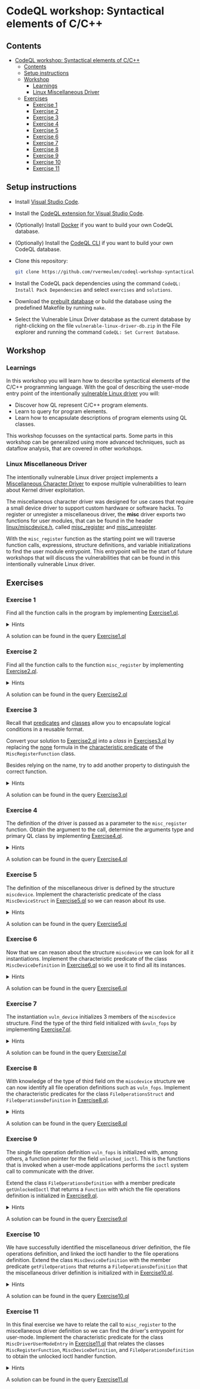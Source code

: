 # CodeQL workshop: Syntactical elements of C/C++

## Contents

- [CodeQL workshop: Syntactical elements of C/C++](#codeql-workshop-syntactical-elements-of-cc)
  - [Contents](#contents)
  - [Setup instructions](#setup-instructions)
  - [Workshop](#workshop)
    - [Learnings](#learnings)
    - [Linux Miscellaneous Driver](#linux-miscellaneous-driver)
  - [Exercises](#exercises)
    - [Exercise 1](#exercise-1)
    - [Exercise 2](#exercise-2)
    - [Exercise 3](#exercise-3)
    - [Exercise 4](#exercise-4)
    - [Exercise 5](#exercise-5)
    - [Exercise 6](#exercise-6)
    - [Exercise 7](#exercise-7)
    - [Exercise 8](#exercise-8)
    - [Exercise 9](#exercise-9)
    - [Exercise 10](#exercise-10)
    - [Exercise 11](#exercise-11)

## Setup instructions

- Install [Visual Studio Code](https://code.visualstudio.com/).
- Install the [CodeQL extension for Visual Studio Code](https://codeql.github.com/docs/codeql-for-visual-studio-code/setting-up-codeql-in-visual-studio-code/).
- (Optionally) Install [Docker](https://www.docker.com/) if you want to build your own CodeQL database.
- (Optionally) Install the [CodeQL CLI](https://github.com/github/codeql-cli-binaries/releases) if you want to build your own CodeQL database.
- Clone this repository:
  
  ```bash
  git clone https://github.com/rvermeulen/codeql-workshop-syntactical-elements-of-cpp
  ```

- Install the CodeQL pack dependencies using the command `CodeQL: Install Pack Dependencies` and select `exercises` and `solutions`.
- Download the [prebuilt database](https://drive.google.com/file/d/1upETVaHIwE9YnJHQcxW9bNJSWCClDmBg/view?usp=sharing) or build the database using the predefined Makefile by running `make`.
- Select the Vulnerable Linux Driver database as the current database by right-clicking on the file `vulnerable-linux-driver-db.zip` in the File explorer and running the command `CodeQL: Set Current Database`.

## Workshop

### Learnings

In this workshop you will learn how to describe syntactical elements of the C/C++ programming language.
With the goal of describing the user-mode entry point of the intentionally [vulnerable Linux driver](https://github.com/invictus-0x90/vulnerable_linux_driver) you will:

- Discover how QL represent C/C++ program elements.
- Learn to query for program elements.
- Learn how to encapsulate descriptions of program elements using QL classes.

This workshop focusses on the syntactical parts. Some parts in this workshop can be generalized using more advanced techniques, such as dataflow analysis, that are covered in other workshops.

### Linux Miscellaneous Driver

The intentionally vulnerable Linux driver project implements a [Miscellaneous Character Driver](https://www.linuxjournal.com/article/2920) to expose multiple vulnerabilities to learn about Kernel driver exploitation.

The miscellaneous character driver was designed for use cases that require a small device driver to support custom hardware or software hacks.
To register or unregister a miscellaneous driver, the **misc** driver exports two functions for user modules, that can be found in the header [linux/miscdevice.h](https://github.com/torvalds/linux/blob/master/include/linux/miscdevice.h), called [misc_register](https://github.com/torvalds/linux/blob/8ca09d5fa3549d142c2080a72a4c70ce389163cd/include/linux/miscdevice.h#L91) and [misc_unregister](https://github.com/torvalds/linux/blob/8ca09d5fa3549d142c2080a72a4c70ce389163cd/include/linux/miscdevice.h#L92).

With the `misc_register` function as the starting point we will traverse function calls, expressions, structure definitions, and variable initializations to find the user module entrypoint. This entrypoint will be the start of future workshops that will discuss the vulnerabilities that can be found in this intentionally vulnerable Linux driver.

## Exercises

### Exercise 1

Find all the function calls in the program by implementing [Exercise1.ql](exercises/Exercise1.ql).

<details>
<summary>Hints</summary>

- The class `FunctionCall` can be used to reason about all the function calls in the program.

</details>

A solution can be found in the query [Exercise1.ql](solutions/Exercise1.ql)

### Exercise 2

Find all the function calls to the function `misc_register` by implementing [Exercise2.ql](exercises/Exercise2.ql).

<details>
<summary>Hints</summary>

- The class `FunctionCall` provides the member predicate `getTarget` to reason about the called function.
- The class `Function` provides the member predicate `getName` to get the name of the function.

</details>

A solution can be found in the query [Exercise2.ql](solutions/Exercise2.ql)

### Exercise 3

Recall that [predicates](https://codeql.github.com/docs/ql-language-reference/predicates/) and [classes](https://codeql.github.com/docs/ql-language-reference/types/#classes) allow you to encapsulate logical conditions in a reusable format.

Convert your solution to [Exercise2.ql](exercises/Exercise2.ql) into a _class_ in [Exercises3.ql](exercises/Exercise3.ql) by replacing the [none](https://codeql.github.com/docs/ql-language-reference/formulas/#none) formula in the [characteristic predicate](https://codeql.github.com/docs/ql-language-reference/types/#characteristic-predicates) of the `MiscRegisterFunction` class.

Besides relying on the name, try to add another property to distinguish the correct function.

<details>
<summary>Hints</summary>

- Each program element represented by the class `Element` can be related to the primary file the element occurs in using the member predicate `getFile`.
- Each program element has an absolute path that can be accessed using the member predicate `getAbsolutePath` on the class `File`.
- The QL string type provides [builtins](https://codeql.github.com/docs/ql-language-reference/ql-language-specification/#built-ins-for-string) such as `matches` and `regexpMatch` to match patterns in strings. The `matches` builtin member predicate interprets `_` to match any single character and `%` to match any sequences of characters in the provided pattern.

</details>

A solution can be found in the query [Exercise3.ql](solutions/Exercise3.ql)

### Exercise 4

The definition of the driver is passed as a parameter to the `misc_register` function.
Obtain the argument to the call, determine the arguments type and primary QL class by implementing [Exercise4.ql](exercises/Exercise4.ql).

<details>
<summary>Hints</summary>

- The class `FunctionCall` provides the member predicate `getArgument` to get a provided argument by index.
- Each expression represented by the class `Expr` has a type that can be retrieved with the member predicate `getType`.
- Each program element represented by the class `Element` has a member predicate `getPrimaryQlClass` that returns the QL class that is the most precise syntactic category the element belongs to.

</details>

A solution can be found in the query [Exercise4.ql](solutions/Exercise4.ql)

### Exercise 5

The definition of the miscellaneous driver is defined by the structure `miscdevice`.
Implement the characteristic predicate of the class `MiscDeviceStruct` in
[Exercise5.ql](exercises/Exercise5.ql) so we can reason about its use.

<details>
<summary>Hints</summary>

- The class `Struct` inherits the member predicate `getName` from the class `UserType` that returns the name of the struct.
- Each program element represented by the class `Element` can be related to the primary file the element occurs in using the member predicate `getFile`.
- Each program element has an absolute path that can be accessed using the member predicate `getAbsolutePath` on the class `File`.
- The QL string type provides [builtins](https://codeql.github.com/docs/ql-language-reference/ql-language-specification/#built-ins-for-string) such as `matches` and `regexpMatch` to match patterns in strings. The `matches` builtin member predicate interprets `_` to match any single character and `%` to match any sequences of characters in the provided pattern.

</details>

A solution can be found in the query [Exercise5.ql](solutions/Exercise5.ql)

### Exercise 6

Now that we can reason about the structure `miscdevice` we can look for all it instantiations.
Implement the characteristic predicate of the class `MiscDeviceDefinition` in
[Exercise6.ql](exercises/Exercise6.ql) so we use it to find all its instances.

<details>
<summary>Hints</summary>

- The class `Variable` has a member predicate `getType` that gets the type of this variable.

</details>

A solution can be found in the query [Exercise6.ql](solutions/Exercise6.ql)

### Exercise 7

The instantiation `vuln_device` initializes 3 members of the `miscdevice` structure.
Find the type of the third field initialized with `&vuln_fops` by implementing
[Exercise7.ql](exercises/Exercise7.ql).

<details>
<summary>Hints</summary>

- The class `Struct` inherits the member predicate `getAMember` from the class `Class` that gets the zero-based indexed member declared in the struct.
- The class `Field` inherits the member predicate `getType` from the class `MemberVariable` that returns the type of the field.

</details>

A solution can be found in the query [Exercise7.ql](solutions/Exercise7.ql)

### Exercise 8

With knowledge of the type of third field om the `miscdevice` structure we can now identify all file operation definitions such as `vuln_fops`.
Implement the characteristic predicates for the class `FileOperationsStruct` and `FileOperationsDefinition` in [Exercise8.ql](exercises/Exercise8.ql).

<details>
<summary>Hints</summary>

- The class `Struct` inherits the member predicate `getName` from the class `UserType` that returns the name of the struct.
- Each program element represented by the class `Element` can be related to the primary file the element occurs in using the member predicate `getFile`.
- Each program element has an absolute path that can be accessed using the member predicate `getAbsolutePath` on the class `File`.
- The QL string type provides [builtins](https://codeql.github.com/docs/ql-language-reference/ql-language-specification/#built-ins-for-string) such as `matches` and `regexpMatch` to match patterns in strings. The `matches` builtin member predicate interprets `_` to match any single character and `%` to match any sequences of characters in the provided pattern.

</details>

A solution can be found in the query [Exercise8.ql](solutions/Exercise8.ql)

### Exercise 9

The single file operation definition `vuln_fops` is initialized with, among others, a function pointer for the field `unlocked_ioctl`.
This is the functions that is invoked when a user-mode applications performs the `ioctl` system call to communicate with the driver.

Extend the class `FileOperationsDefinition` with a member predicate `getUnlockedIoctl` that returns a `Function` with which the file operations definition is initialized in
[Exercise9.ql](exercises/Exercise9.ql).

<details>
<summary>Hints</summary>

- The class `Variable` has the member predicate `getAnAssignedValue` that returns an `Expr` representing an expression that is assigned to this variable somewhere in the program.
- The class `Field` inherits the member predicate `hasName` from the class `Declaration` that holds if the field has the provided name.
- The class `ClassAggregrateLiteral` has the member predicate `getFieldExpr` that returns an `Expr` that is part of the aggregrate literal that is used to initialize the provided field.

</details>

A solution can be found in the query [Exercise9.ql](solutions/Exercise9.ql)

### Exercise 10

We have successfully identified the miscellaneous driver definition, the file operations definition, and linked the ioctl handler to the file operations definition.
Extend the class `MiscDeviceDefinition` with the member predicate `getFileOperations` that returns a `FileOperationsDefinition` that the miscellaneous driver definition is initialized with in [Exercise10.ql](exercises/Exercise10.ql).

<details>
<summary>Hints</summary>

- The class `Variable` has the member predicate `getAnAssignedValue` that returns an `Expr` representing an expression that is assigned to this variable somewhere in the program.
- The class `Field` inherits the member predicate `hasName` from the class `Declaration` that holds if the field has the provided name.
- The class `ClassAggregrateLiteral` has the member predicate `getFieldExpr` that returns an `Expr` that is part of the aggregrate literal that is used to initialize the provided field.
- A class can be casted to a subclass using the syntax `variable.(Class).predicate()`. For example, to cast an expression `expr` to a `AddressOfExpr` to get an operand of the expression you can use the syntax `expr.(AddressOfExpr).getOperand()`.
- The class `AddressOfExpr` that represents the expression taking the address `&expr` has a member predicate `getOperand` that returns the expression of which the address is taken.
- The class `Variable` has a member predicate `getAnAccess` that returns all the access to this variable.

</details>

A solution can be found in the query [Exercise10.ql](solutions/Exercise10.ql)

### Exercise 11

In this final exercise we have to relate the call to `misc_register` to the miscellaneous driver definition so we can find the driver's entrypoint for user-mode.
Implement the characteristic predicate for the class `MiscDriverUserModeEntry` in [Exercise11.ql](exercises/Exercise11.ql) that relates the classes `MiscRegisterFunction`, `MiscDeviceDefinition`, and `FileOperationsDefinition` to obtain the unlocked ioctl handler function.

<details>
<summary>Hints</summary>

- The class `Function` has a member predicate `getACallToThisFunction` that returns all the function call to this function.
- The class `FunctionCall` inherits the member predicate `getArgument` from the class `Call` that returns the nth argument for this call.
- A class can be casted to a subclass using the syntax `variable.(Class).predicate()`. For example, to cast an expression `expr` to a `AddressOfExpr` to get an operand of the expression you can use the syntax `expr.(AddressOfExpr).getOperand()`.
- The class `Variable` has a member predicate `getAnAccess` that returns all the access to this variable.

</details>

A solution can be found in the query [Exercise11.ql](solutions/Exercise11.ql)
